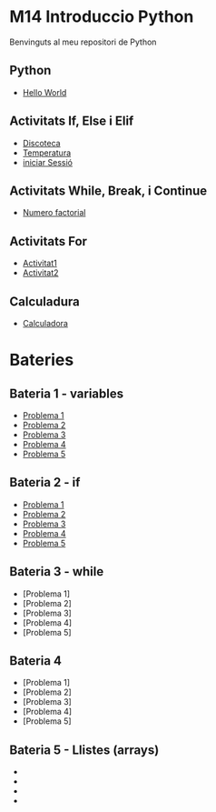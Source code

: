 # M14 Introduccio Python

Benvinguts al meu repositori de Python
## Python
- [Hello World](hello_world.py)
## Activitats If, Else i Elif
- [Discoteca](Discoteca.py)
- [Temperatura](Temperatura.py)
- [iniciar Sessió](iniciarSessió.py)
## Activitats While, Break, i Continue
- [Numero factorial](numfactorial.py)

## Activitats For
- [Activitat1](foractivitat1.py)
- [Activitat2](foractivitat2.py)

## Calculadura
- [Calculadora](calculadora.py)


#  Bateries
## Bateria 1 - variables

- [Problema 1](Bateria1-1.py)
- [Problema 2](Bateria1-2.py)
- [Problema 3](Bateria1-3.py)
- [Problema 4](Bateria1-4.py)
- [Problema 5](Bateria1-5.py)

## Bateria 2 - if

- [Problema 1](Bateria2-1.py)
- [Problema 2](Bateria2-2.py)
- [Problema 3](Bateria2-3.py)
- [Problema 4](Bateria2-4.py)
- [Problema 5](Bateria2-5.py)

## Bateria 3 - while

- [Problema 1]
- [Problema 2]
- [Problema 3]
- [Problema 4]
- [Problema 5]

## Bateria 4

- [Problema 1]
- [Problema 2]
- [Problema 3]
- [Problema 4]
- [Problema 5]

## Bateria 5 - Llistes (arrays)

-
-
-
-
